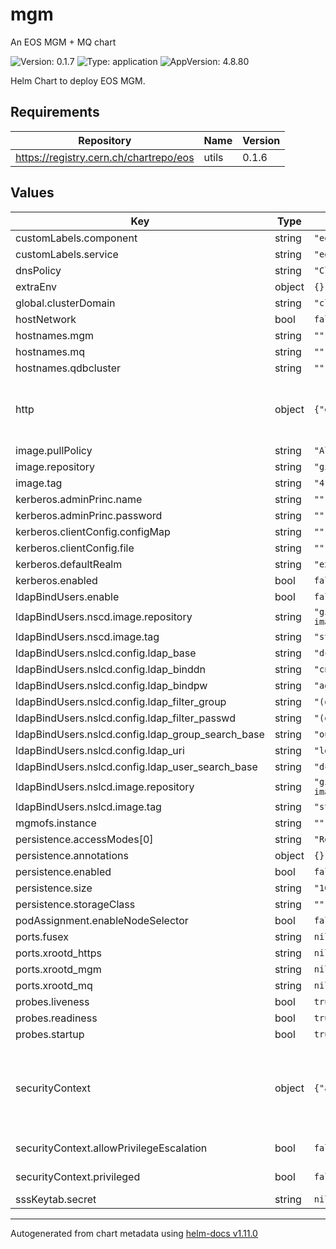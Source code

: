 
# mgm

An EOS MGM + MQ chart

![Version: 0.1.7](https://img.shields.io/badge/Version-0.1.7-informational?style=flat-square) ![Type: application](https://img.shields.io/badge/Type-application-informational?style=flat-square) ![AppVersion: 4.8.80](https://img.shields.io/badge/AppVersion-4.8.80-informational?style=flat-square)

Helm Chart to deploy EOS MGM.

## Requirements

| Repository | Name | Version |
|------------|------|---------|
| https://registry.cern.ch/chartrepo/eos | utils | 0.1.6 |

## Values

| Key | Type | Default | Description |
|-----|------|---------|-------------|
| customLabels.component | string | `"eos-mgm"` |  |
| customLabels.service | string | `"eos"` |  |
| dnsPolicy | string | `"ClusterFirst"` |  |
| extraEnv | object | `{}` |  |
| global.clusterDomain | string | `"cluster.local"` |  |
| hostNetwork | bool | `false` |  |
| hostnames.mgm | string | `""` |  |
| hostnames.mq | string | `""` |  |
| hostnames.qdbcluster | string | `""` |  |
| http | object | `{"enabled":false}` | HTTP access configuration.    At the moment, this in only compatible with the container images produced in the EOS CI.   Proper configuration will be implemented in the future if needed.    Default: false  |
| image.pullPolicy | string | `"Always"` |  |
| image.repository | string | `"gitlab-registry.cern.ch/dss/eos/eos-all"` |  |
| image.tag | string | `"4.8.80"` |  |
| kerberos.adminPrinc.name | string | `""` |  |
| kerberos.adminPrinc.password | string | `""` |  |
| kerberos.clientConfig.configMap | string | `""` |  |
| kerberos.clientConfig.file | string | `""` |  |
| kerberos.defaultRealm | string | `"example.com"` |  |
| kerberos.enabled | bool | `false` |  |
| ldapBindUsers.enable | bool | `false` |  |
| ldapBindUsers.nscd.image.repository | string | `"gitlab-registry.cern.ch/sciencebox/docker-images/nscd"` |  |
| ldapBindUsers.nscd.image.tag | string | `"stable"` |  |
| ldapBindUsers.nslcd.config.ldap_base | string | `"dc=example,dc=org"` |  |
| ldapBindUsers.nslcd.config.ldap_binddn | string | `"cn=admin,dc=example,dc=org"` |  |
| ldapBindUsers.nslcd.config.ldap_bindpw | string | `"admin"` |  |
| ldapBindUsers.nslcd.config.ldap_filter_group | string | `"(objectClass=group)"` |  |
| ldapBindUsers.nslcd.config.ldap_filter_passwd | string | `"(objectClass=posixAccount)"` |  |
| ldapBindUsers.nslcd.config.ldap_group_search_base | string | `"ou=groups,dc=example,dc=org"` |  |
| ldapBindUsers.nslcd.config.ldap_uri | string | `"ldap://my-ldap-server:12345"` |  |
| ldapBindUsers.nslcd.config.ldap_user_search_base | string | `"dc=example,dc=org"` |  |
| ldapBindUsers.nslcd.image.repository | string | `"gitlab-registry.cern.ch/sciencebox/docker-images/nslcd"` |  |
| ldapBindUsers.nslcd.image.tag | string | `"stable"` |  |
| mgmofs.instance | string | `""` |  |
| persistence.accessModes[0] | string | `"ReadWriteOnce"` |  |
| persistence.annotations | object | `{}` |  |
| persistence.enabled | bool | `false` |  |
| persistence.size | string | `"10Gi"` |  |
| persistence.storageClass | string | `""` |  |
| podAssignment.enableNodeSelector | bool | `false` |  |
| ports.fusex | string | `nil` |  |
| ports.xrootd_https | string | `nil` |  |
| ports.xrootd_mgm | string | `nil` |  |
| ports.xrootd_mq | string | `nil` |  |
| probes.liveness | bool | `true` |  |
| probes.readiness | bool | `true` |  |
| probes.startup | bool | `true` |  |
| securityContext | object | `{"allowPrivilegeEscalation":false,"privileged":false}` | Security context.    Define the security context for all containers (including initContainers) of the fst pod.   Docs at https://kubernetes.io/docs/tasks/configure-pod-container/security-context/    Default:     - privileged: false     - allowPrivilegeEscalation: false |
| securityContext.allowPrivilegeEscalation | bool | `false` | If true, a process can gain more privileges than its parent process. |
| securityContext.privileged | bool | `false` | If true, the container will run in privileged mode. |
| sssKeytab.secret | string | `nil` |  |

----------------------------------------------
Autogenerated from chart metadata using [helm-docs v1.11.0](https://github.com/norwoodj/helm-docs/releases/v1.11.0)
